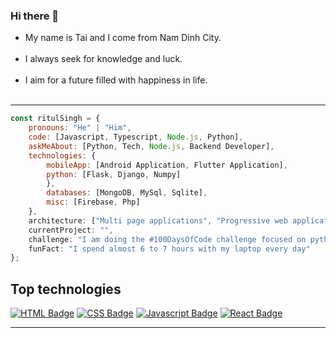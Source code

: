 ### Hi there 👋

  - My name is Tai and I come from Nam Dinh City. <br><br>
  - I always seek for knowledge and luck.<br><br>
  - I aim for a future filled with happiness in life. <br><br>

---
```javascript
const ritulSingh = {
    pronouns: "He" | "Him",
    code: [Javascript, Typescript, Node.js, Python],
    askMeAbout: [Python, Tech, Node.js, Backend Developer],
    technologies: {
        mobileApp: [Android Application, Flutter Application],
        python: [Flask, Django, Numpy]
        },
        databases: [MongoDB, MySql, Sqlite],
        misc: [Firebase, Php]
    },
    architecture: ["Multi page applications", "Progressive web applications", "Single page applications"],
    currentProject: "",
    challenge: "I am doing the #100DaysOfCode challenge focused on python and kotlin",
    funFact: "I spend almost 6 to 7 hours with my laptop every day"
};
```
## **Top technologies**
 
[![HTML Badge](https://img.shields.io/badge/-HTML-E34F26?style=for-the-badge&labelColor=black&logo=html5&logoColor=E34F26)](#)
[![CSS Badge](https://img.shields.io/badge/-CSS-1572b6?style=for-the-badge&labelColor=black&logo=css3&logoColor=1572b6)](#) 
[![Javascript Badge](https://img.shields.io/badge/-Javascript-F0DB4F?style=for-the-badge&labelColor=black&logo=javascript&logoColor=F0DB4F)](#) 
[![React Badge](https://img.shields.io/badge/-React-61DBFB?style=for-the-badge&labelColor=black&logo=react&logoColor=61DBFB)](#) 

---
